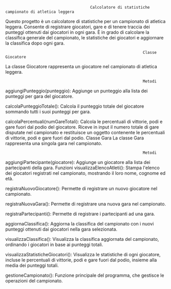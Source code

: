                                          Calcolatore di statistiche campionato di atletica leggera
Questo progetto è un calcolatore di statistiche per un campionato di atletica leggera. Consente di registrare giocatori, gare e di tenere traccia dei punteggi ottenuti dai giocatori in ogni gara. È in grado di calcolare la classifica generale del campionato, le statistiche dei giocatori e aggiornare la classifica dopo ogni gara.

                                                                Classe Giocatore
La classe Giocatore rappresenta un giocatore nel campionato di atletica leggera.

                                                                Metodi
aggiungiPunteggio(punteggio): Aggiunge un punteggio alla lista dei punteggi per gara del giocatore.

calcolaPunteggioTotale(): Calcola il punteggio totale del giocatore sommando tutti i suoi punteggi per gara.

calcolaPercentuali(numGareTotali): Calcola le percentuali di vittorie, podi e gare fuori dal podio del giocatore. Riceve in input il numero totale di gare disputate nel campionato e restituisce un oggetto contenente le percentuali di vittorie, podi e gare fuori dal podio.
                                                                Classe Gara
La classe Gara rappresenta una singola gara nel campionato.

                                                                Metodi
aggiungiPartecipante(giocatore): Aggiunge un giocatore alla lista dei partecipanti della gara.
                                                                Funzioni
visualizzaElencoAtleti(): Stampa l'elenco dei giocatori registrati nel campionato, mostrando il loro nome, cognome ed età.

registraNuovoGiocatore(): Permette di registrare un nuovo giocatore nel campionato.

registraNuovaGara(): Permette di registrare una nuova gara nel campionato.

registraPartecipanti(): Permette di registrare i partecipanti ad una gara.

aggiornaClassifica(): Aggiorna la classifica del campionato con i nuovi punteggi ottenuti dai giocatori nella gara selezionata.

visualizzaClassifica(): Visualizza la classifica aggiornata del campionato, ordinando i giocatori in base ai punteggi totali.

visualizzaStatisticheGiocatori(): Visualizza le statistiche di ogni giocatore, incluse le percentuali di vittorie, podi e gare fuori dal podio, insieme alla media dei punteggi totali.

gestioneCampionato(): Funzione principale del programma, che gestisce le operazioni del campionato.
